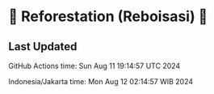 
# 🌳 Reforestation (Reboisasi) 🌲

## Last Updated

GitHub Actions time: Sun Aug 11 19:14:57 UTC 2024

Indonesia/Jakarta time: Mon Aug 12 02:14:57 WIB 2024
